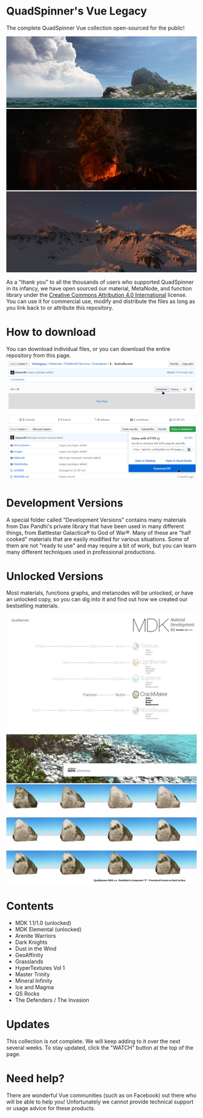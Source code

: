 # QuadSpinner's Vue Legacy

The complete QuadSpinner Vue collection open-sourced for the public!

![](Images/qs14_helios.jpg)
![](Images/TypeSmoke.jpg)
![](Images/MontanaSunrise.jpg)

As a "thank you" to all the thousands of users who supported QuadSpinner in its infancy, we have open sourced our material, MetaNode, and function library under the [Creative Commons Attribution 4.0 International](license) license. You can use it for commercial use, modify and distribute the files as long as you link back to or attribute this repository.

# How to download
You can download individual files, or you can download the entire repository from this page.
![Download](Images/download-1.png)
![Download](Images/download-2.png)

# Development Versions
A special folder called "Development Versions" contains many materials from Dax Pandhi's private library that have been used in many different things, from Battlestar Galactica&reg; to God of War&reg;. Many of these are "half cooked" materials that are easily modified for various situations. Some of them are not "ready to use" and may require a bit of work, but you can learn many different techniques used in professional productions.

# Unlocked Versions
Most materials, functions graphs, and metanodes will be unlocked, or have an unlocked copy, so you can dig into it and find out how we created our bestselling materials.

![MDK 1.1](Images/CrackMaker___MDK_1_0_Vue_112_7_img.jpg)
![MDK 2 Elemental](Images/mdkSiteSplash.jpg)
![](Images/rockCsheet.jpg)

# Contents
- MDK 1.1/1.0 (unlocked)
- MDK Elemental (unlocked)
- Arenite Warriors
- Dark Knights
- Dust in the Wind
- GeoAffinity
- Grasslands
- HyperTextures Vol 1
- Master Trinity
- Mineral Infinity
- Ice and Magma
- QS Rocks
- The Defenders / The Invasion

# Updates
This collection is not complete. We will keep adding to it over the next several weeks. To stay updated, click the "WATCH" button at the top of the page.

# Need help?
There are wonderful Vue communities (such as on Facebook) out there who will be able to help you! Unfortunately we cannot provide technical support or usage advice for these products.
